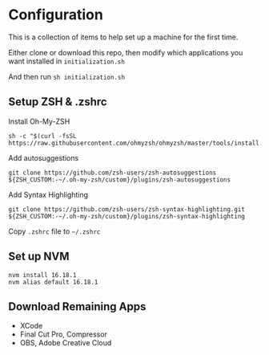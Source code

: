 # Configuration
This is a collection of items to help set up a machine for the first time.

Either clone or download this repo, then modify which applications you want installed in `initialization.sh`

And then run `sh initialization.sh`


## Setup ZSH & .zshrc

Install Oh-My-ZSH
```
sh -c "$(curl -fsSL https://raw.githubusercontent.com/ohmyzsh/ohmyzsh/master/tools/install.sh)"
```

Add autosuggestions
```
git clone https://github.com/zsh-users/zsh-autosuggestions ${ZSH_CUSTOM:-~/.oh-my-zsh/custom}/plugins/zsh-autosuggestions
```

Add Syntax Highlighting
```
git clone https://github.com/zsh-users/zsh-syntax-highlighting.git ${ZSH_CUSTOM:-~/.oh-my-zsh/custom}/plugins/zsh-syntax-highlighting
```

Copy `.zshrc` file to `~/.zshrc`

## Set up NVM

```
nvm install 16.18.1
nvm alias default 16.18.1
```

## Download Remaining Apps

- XCode
- Final Cut Pro, Compressor
- OBS, Adobe Creative Cloud
